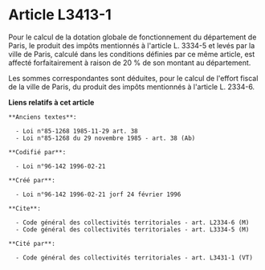 # Article L3413-1

Pour le calcul de la dotation globale de fonctionnement du département de Paris, le produit des impôts mentionnés à l'article
L. 3334-5 et levés par la ville de Paris, calculé dans les conditions définies par ce même article, est affecté
forfaitairement à raison de 20 % de son montant au département.

Les sommes correspondantes sont déduites, pour le calcul de l'effort fiscal de la ville de Paris, du produit des impôts
mentionnés à l'article L. 2334-6.

**Liens relatifs à cet article**

	**Anciens textes**:

	  - Loi n°85-1268 1985-11-29 art. 38
	  - Loi n°85-1268 du 29 novembre 1985 - art. 38 (Ab)

	**Codifié par**:

	  - Loi n°96-142 1996-02-21

	**Créé par**:

	  - Loi n°96-142 1996-02-21 jorf 24 février 1996

	**Cite**:

	  - Code général des collectivités territoriales - art. L2334-6 (M)
	  - Code général des collectivités territoriales - art. L3334-5 (M)

	**Cité par**:

	  - Code général des collectivités territoriales - art. L3431-1 (VT)

